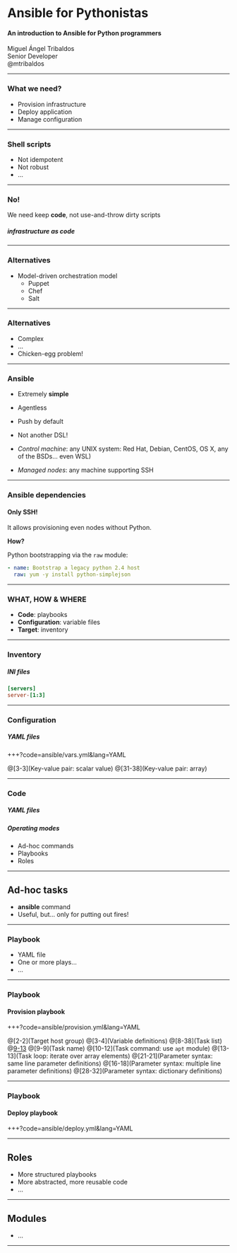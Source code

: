 # Ansible for Pythonistas

#### An introduction to Ansible for Python programmers

Miguel Ángel Tribaldos  
Senior Developer  
@mtribaldos

---

### What we need?

- Provision infrastructure
- Deploy application
- Manage configuration

---

### Shell scripts

- Not idempotent
- Not robust
- ...

---

### No!

We need keep **code**, not use-and-throw dirty scripts

##### infrastructure as code

---

### Alternatives

- Model-driven orchestration model
  - Puppet
  - Chef
  - Salt

--- 

### Alternatives

 - Complex
 - ...
 - Chicken-egg problem!

---

### Ansible

- Extremely **simple**
- Agentless
- Push by default
- Not another DSL!

- *Control machine*: any UNIX system: Red Hat, Debian, CentOS, OS X, any of the BSDs... even WSL)
- *Managed nodes*: any machine supporting SSH

---

### Ansible dependencies

#### Only SSH!

It allows provisioning even nodes without Python. 

**How?** 

Python bootstrapping via the `raw` module:

```yaml
- name: Bootstrap a legacy python 2.4 host
  raw: yum -y install python-simplejson
```

---

### WHAT, HOW & WHERE

- **Code**: playbooks
- **Configuration**: variable files
- **Target**: inventory

---

### Inventory

##### INI files 

```ini
[servers]
server-[1:3]
```

---

### Configuration

##### YAML files

+++?code=ansible/vars.yml&lang=YAML

@[3-3](Key-value pair: scalar value)
@[31-38](Key-value pair: array)

---

### Code

##### YAML files
##### Operating modes

- Ad-hoc commands
- Playbooks
- Roles

---

## Ad-hoc tasks

- **ansible** command
- Useful, but... only for putting out fires!

---

### Playbook

- YAML file
- One or more plays...
- ...

---

### Playbook

#### Provision playbook

+++?code=ansible/provision.yml&lang=YAML

@[2-2](Target host group)
@[3-4](Variable definitions)
@[8-38](Task list)
@[9-13](Task)
@[9-9](Task name)
@[10-12](Task command: use `apt` module)
@[13-13](Task loop: iterate over array elements)
@[21-21](Parameter syntax: same line parameter definitions)
@[16-18](Parameter syntax: multiple line parameter definitions)
@[28-32](Parameter syntax: dictionary definitions)

---

### Playbook

#### Deploy playbook

+++?code=ansible/deploy.yml&lang=YAML

---

## Roles 

- More structured playbooks
- More abstracted, more reusable code
- ...

---

## Modules

- ... 

---

